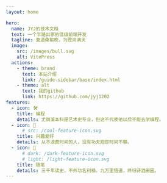 ```yaml
---
layout: home

hero:
  name: JYJ的技术文档
  text: 一个半路出家的低级前端开发
  tagline: 莫道桑榆晚，为霞尚满天
  image:
    src: /images/bull.svg
    alt: VitePress
  actions:
    - theme: brand
      text: 本站介绍
      link: /guide-sidebar/base/index.html
    - theme: alt
      text: 我的github
      link: https://github.com/jyj1202
features:
  - icon: 🛠️
    title: 编程
    details: 尤雨溪本科是艺术史专业，但这不代表他以后不能去学编程。
  - icon: 🎉
      # src: /cool-feature-icon.svg
    title: 兴趣爱好
    details: 从不浪费时间的人，没有功夫抱怨时间不够。
  - icon: 💯
      # dark: /dark-feature-icon.svg
      # light: /light-feature-icon.svg
    title: 随笔
    details: 三千年读史，不外功名利禄。九万里悟道，终归诗酒田园。
---
```

